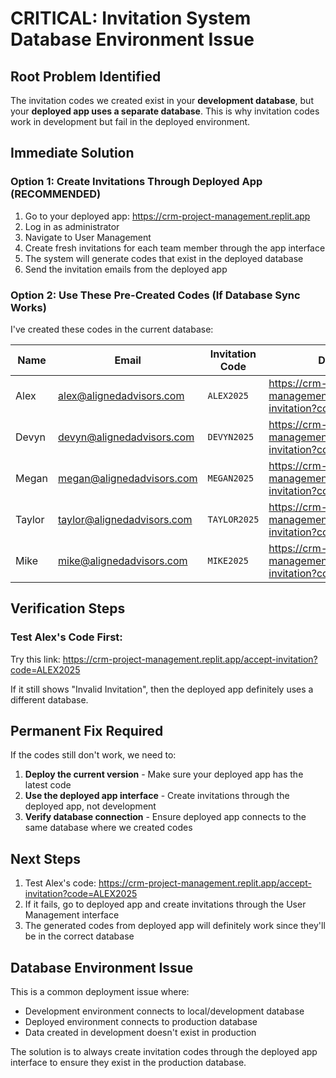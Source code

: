 # CRITICAL: Invitation System Database Environment Issue

## Root Problem Identified
The invitation codes we created exist in your **development database**, but your **deployed app uses a separate database**. This is why invitation codes work in development but fail in the deployed environment.

## Immediate Solution

### Option 1: Create Invitations Through Deployed App (RECOMMENDED)
1. Go to your deployed app: https://crm-project-management.replit.app
2. Log in as administrator
3. Navigate to User Management
4. Create fresh invitations for each team member through the app interface
5. The system will generate codes that exist in the deployed database
6. Send the invitation emails from the deployed app

### Option 2: Use These Pre-Created Codes (If Database Sync Works)
I've created these codes in the current database:

| Name | Email | Invitation Code | Direct Link |
|------|-------|----------------|-------------|
| Alex | alex@alignedadvisors.com | `ALEX2025` | https://crm-project-management.replit.app/accept-invitation?code=ALEX2025 |
| Devyn | devyn@alignedadvisors.com | `DEVYN2025` | https://crm-project-management.replit.app/accept-invitation?code=DEVYN2025 |
| Megan | megan@alignedadvisors.com | `MEGAN2025` | https://crm-project-management.replit.app/accept-invitation?code=MEGAN2025 |
| Taylor | taylor@alignedadvisors.com | `TAYLOR2025` | https://crm-project-management.replit.app/accept-invitation?code=TAYLOR2025 |
| Mike | mike@alignedadvisors.com | `MIKE2025` | https://crm-project-management.replit.app/accept-invitation?code=MIKE2025 |

## Verification Steps

### Test Alex's Code First:
Try this link: https://crm-project-management.replit.app/accept-invitation?code=ALEX2025

If it still shows "Invalid Invitation", then the deployed app definitely uses a different database.

## Permanent Fix Required

If the codes still don't work, we need to:

1. **Deploy the current version** - Make sure your deployed app has the latest code
2. **Use the deployed app interface** - Create invitations through the deployed app, not development
3. **Verify database connection** - Ensure deployed app connects to the same database where we created codes

## Next Steps

1. Test Alex's code: https://crm-project-management.replit.app/accept-invitation?code=ALEX2025
2. If it fails, go to deployed app and create invitations through the User Management interface
3. The generated codes from deployed app will definitely work since they'll be in the correct database

## Database Environment Issue

This is a common deployment issue where:
- Development environment connects to local/development database
- Deployed environment connects to production database  
- Data created in development doesn't exist in production

The solution is to always create invitation codes through the deployed app interface to ensure they exist in the production database.